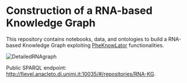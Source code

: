 # Construction of a RNA-based Knowledge Graph

This repository contains notebooks, data, and ontologies to build a RNA-based Knowledge Graph exploiting [PheKnowLator](https://github.com/callahantiff/PheKnowLator) functionalities.

![DetailedRNAgraph](https://github.com/emanuelecavalleri/RNA-KG/assets/33032169/179c090c-1cbf-4245-9315-0f6eac1c7add)

Public SPARQL endpoint: http://fievel.anacleto.di.unimi.it:10035/#/repositories/RNA-KG.
